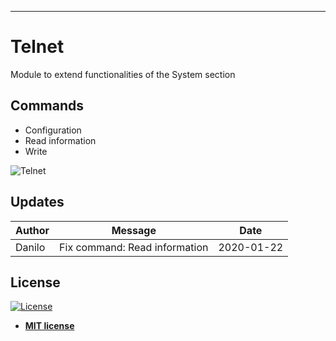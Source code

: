 ---
# Telnet

Module to extend functionalities of the System section

## Commands
<ul>
  <li>Configuration </li>
  <li>Read information</li>
  <li>Write</li>
 
</ul>
 
![Telnet](https://github.com/rocketbot-cl/Telnet/blob/master/example/telnet.png) 

## Updates
Author | Message | Date
---|----|---
Danilo| Fix command: Read information|  2020-01-22


<h2>License</h2>

<p><a href="http://badges.mit-license.org" rel="nofollow"><img src="https://camo.githubusercontent.com/107590fac8cbd65071396bb4d04040f76cde5bde/687474703a2f2f696d672e736869656c64732e696f2f3a6c6963656e73652d6d69742d626c75652e7376673f7374796c653d666c61742d737175617265" alt="License" data-canonical-src="http://img.shields.io/:license-mit-blue.svg?style=flat-square" style="max-width:100%;"></a></p>

<ul>
  <li><strong><a href="http://opensource.org/licenses/mit-license.php" rel="nofollow">MIT license</a></strong></li>
</ul>  
